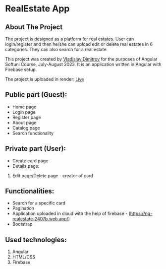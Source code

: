 # RealEstate App

## About The Project

The project is designed as a platform for real estates. User can login/register and then he/she can upload edit or delete real estates in 6 categories. They can also search for a real estate.

This project was created by [Vladislav Dimitrov](https://github.com/vladi1995) for the purposes of Angular Softuni Course, July-August 2023. It is an application written in Angular with Firebase setup.

The project is uploaded in render: [Live](https://ng-realestate-2407b.web.app/)

## Public part (Guest):

+ Home page
+ Login page
+ Register page
+ About page
+ Catalog page
+ Search functionality

## Private part (User):

+ Create card page
+ Details page:
1. Edit page/Delete page - creator of card

## Functionalities:

+ Search for a specific card
+ Pagination
+ Application uploaded in cloud with the help of firebase - (https://ng-realestate-2407b.web.app/)
+ Bootstrap

## Used technologies:
1. Angular
2. HTML/CSS
3. Firebase
